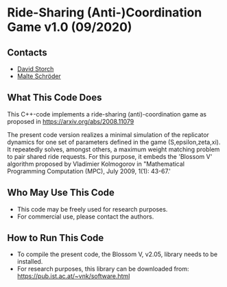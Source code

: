 # Ride-Sharing (Anti-)Coordination Game v1.0 (09/2020)
## Contacts
 - [David Storch](mailto:david.storch@tu-dresden.de)
 - [Malte Schröder](mailto:malte.schroeder@tu-dresden.de)

## What This Code Does
This C++-code implements a ride-sharing (anti)-coordination game as proposed in https://arxiv.org/abs/2008.11079

The present code version realizes a minimal simulation of the replicator dynamics for one set of parameters
defined in the game (S,epsilon,zeta,xi). It repeatedly solves, amongst others, a maximum weight matching problem
to pair shared ride requests. For this purpose, it embeds the 'Blossom V' algorithm proposed by Vladimier
Kolmogorov in "Mathematical Programming Computation (MPC), July 2009, 1(1): 43-67.'

## Who May Use This Code
- This code may be freely used for research purposes.
- For commercial use, please contact the authors.

## How to Run This Code
- To compile the present code, the Blossom V, v2.05, library needs to be installed.
- For research purposes, this library can be downloaded from: https://pub.ist.ac.at/~vnk/software.html

